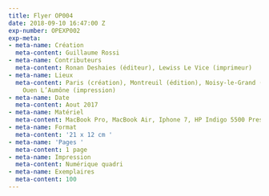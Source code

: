 ```yaml
---
title: Flyer OP004
date: 2018-09-10 16:47:00 Z
exp-number: OPEXP002
exp-meta:
- meta-name: Création
  meta-content: Guillaume Rossi
- meta-name: Contributeurs
  meta-content: Ronan Deshaies (éditeur), Lewiss Le Vice (imprimeur)
- meta-name: Lieux
  meta-content: Paris (création), Montreuil (édition), Noisy-le-Grand (photo), Saint
    Ouen L’Aumône (impression)
- meta-name: Date
  meta-content: Aout 2017
- meta-name: Matériel
  meta-content: MacBook Pro, MacBook Air, Iphone 7, HP Indigo 5500 Press
- meta-name: Format
  meta-content: '21 x 12 cm '
- meta-name: 'Pages '
  meta-content: 1 page
- meta-name: Impression
  meta-content: Numérique quadri
- meta-name: Exemplaires
  meta-content: 100
---
```


